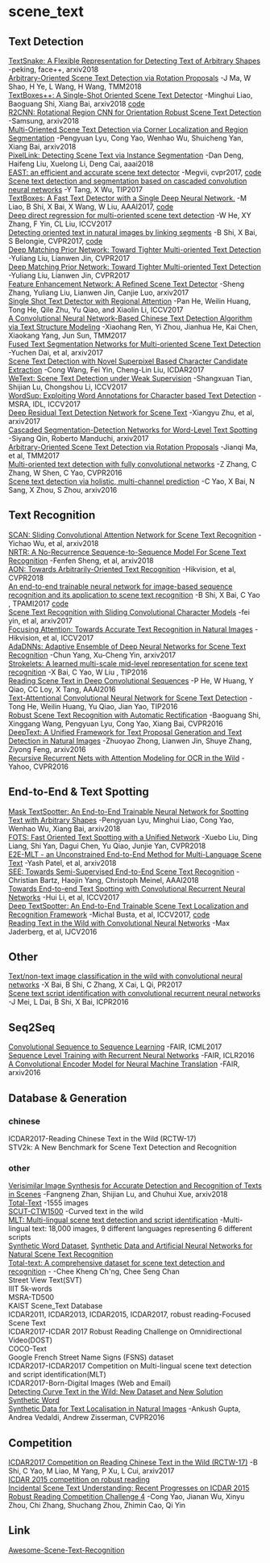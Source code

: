 # scene_text

## Text Detection
[TextSnake: A Flexible Representation for Detecting Text of Arbitrary Shapes](https://arxiv.org/abs/1807.01544) -peking, face++, arxiv2018<br>
[Arbitrary-Oriented Scene Text Detection via Rotation Proposals](https://ieeexplore.ieee.org/abstract/document/8323240/) -J Ma, W Shao, H Ye, L Wang, H Wang, TMM2018<br>
[TextBoxes++: A Single-Shot Oriented Scene Text Detector](https://arxiv.org/abs/1801.02765) -Minghui Liao, Baoguang Shi, Xiang Bai, arxiv2018 [code](https://github.com/MhLiao/TextBoxes_plusplus)<br>
[R2CNN: Rotational Region CNN for Orientation Robust Scene Text Detection](https://arxiv.org/abs/1706.09579) -Samsung, arxiv2018<br>
[Multi-Oriented Scene Text Detection via Corner Localization and Region Segmentation](https://arxiv.org/abs/1802.08948) -Pengyuan Lyu, Cong Yao, Wenhao Wu, Shuicheng Yan, Xiang Bai, arxiv2018<br>
[PixelLink: Detecting Scene Text via Instance Segmentation](https://arxiv.org/abs/1801.01315) -Dan Deng, Haifeng Liu, Xuelong Li, Deng Cai, aaai2018<br>
[EAST: an efficient and accurate scene text detector](http://openaccess.thecvf.com/content_cvpr_2017/papers/Zhou_EAST_An_Efficient_CVPR_2017_paper.pdf) -Megvii, cvpr2017, [code](https://github.com/argman/EAST)<br>
[Scene text detection and segmentation based on cascaded convolution neural networks](https://ieeexplore.ieee.org/abstract/document/7828014/) -Y Tang, X Wu, TIP2017<br>
[TextBoxes: A Fast Text Detector with a Single Deep Neural Network.](http://www.aaai.org/ocs/index.php/AAAI/AAAI17/paper/download/14202/14295) -M Liao, B Shi, X Bai, X Wang, W Liu, AAAI2017, [code](https://github.com/MhLiao/TextBoxes)<br>
[Deep direct regression for multi-oriented scene text detection](http://openaccess.thecvf.com/content_ICCV_2017/papers/He_Deep_Direct_Regression_ICCV_2017_paper.pdf) -W He, XY Zhang, F Yin, CL Liu, ICCV2017<br>
[Detecting oriented text in natural images by linking segments](http://openaccess.thecvf.com/content_cvpr_2017/papers/Shi_Detecting_Oriented_Text_CVPR_2017_paper.pdf) -B Shi, X Bai, S Belongie, CVPR2017, [code](https://github.com/bgshih/seglink)<br>
[Deep Matching Prior Network: Toward Tighter Multi-oriented Text Detection](http://openaccess.thecvf.com/content_cvpr_2017/papers/Liu_Deep_Matching_Prior_CVPR_2017_paper.pdf) -Yuliang Liu, Lianwen Jin, CVPR2017<br>
[Deep Matching Prior Network: Toward Tighter Multi-oriented Text Detection](https://arxiv.org/pdf/1703.01425.pdf) -Yuliang Liu, Lianwen Jin, CVPR2017<br>
[Feature Enhancement Network: A Refined Scene Text Detector](https://arxiv.org/abs/1711.04249) -Sheng Zhang, Yuliang Liu, Lianwen Jin, Canjie Luo, arxiv2017<br>
[Single Shot Text Detector with Regional Attention](http://openaccess.thecvf.com/content_ICCV_2017/papers/He_Single_Shot_Text_ICCV_2017_paper.pdf) -Pan He, Weilin Huang, Tong He, Qile Zhu, Yu Qiao, and Xiaolin Li, ICCV2017<br>
[A Convolutional Neural Network-Based Chinese Text Detection Algorithm via Text Structure Modeling](https://ieeexplore.ieee.org/abstract/document/7733055/) -Xiaohang Ren, Yi Zhou, Jianhua He, Kai Chen, Xiaokang Yang, Jun Sun, TMM2017<br>
[Fused Text Segmentation Networks for Multi-oriented Scene Text Detection](https://arxiv.org/abs/1709.03272) -Yuchen Dai, et al, arxiv2017<br>
[Scene Text Detection with Novel Superpixel Based Character Candidate Extraction](https://ieeexplore.ieee.org/abstract/document/8270087/) -Cong Wang, Fei Yin, Cheng-Lin Liu, ICDAR2017<br>
[WeText: Scene Text Detection under Weak Supervision](https://arxiv.org/abs/1710.04826) -Shangxuan Tian, Shijian Lu, Chongshou Li, ICCV2017<br>
[WordSup: Exploiting Word Annotations for Character based Text Detection](https://arxiv.org/pdf/1708.06720.pdf) -MSRA, IDL, ICCV2017<br>
[Deep Residual Text Detection Network for Scene Text](https://arxiv.org/abs/1711.04147) -Xiangyu Zhu, et al, arxiv2017<br>
[Cascaded Segmentation-Detection Networks for Word-Level Text Spotting](https://arxiv.org/abs/1704.00834) -Siyang Qin, Roberto Manduchi, arxiv2017<br>
[Arbitrary-Oriented Scene Text Detection via Rotation Proposals](https://arxiv.org/pdf/1703.01086.pdf) -Jianqi Ma, et al, TMM2017<br>
[Multi-oriented text detection with fully convolutional networks](http://openaccess.thecvf.com/content_cvpr_2016/papers/Zhang_Multi-Oriented_Text_Detection_CVPR_2016_paper.pdf) -Z Zhang, C Zhang, W Shen, C Yao, CVPR2016<br>
[Scene text detection via holistic, multi-channel prediction](https://arxiv.org/abs/1606.09002) -C Yao, X Bai, N Sang, X Zhou, S Zhou, arxiv2016<br>

## Text Recognition
[SCAN: Sliding Convolutional Attention Network for Scene Text Recognition](https://arxiv.org/abs/1806.00578) -Yichao Wu, et al, arxiv2018<br>
[NRTR: A No-Recurrence Sequence-to-Sequence Model For Scene Text Recognition](https://arxiv.org/abs/1806.00926) -Fenfen Sheng, et al, arxiv2018<br>
[AON: Towards Arbitrarily-Oriented Text Recognition](https://arxiv.org/abs/1711.04226) -Hikvision, et al, CVPR2018<br>
[An end-to-end trainable neural network for image-based sequence recognition and its application to scene text recognition](https://ieeexplore.ieee.org/abstract/document/7801919/) -B Shi, X Bai, C Yao , TPAMI2017 [code](https://github.com/bgshih/crnn)<br>
[Scene Text Recognition with Sliding Convolutional Character Models](https://arxiv.org/abs/1709.01727) -fei yin, et al, arxiv2017<br>
[Focusing Attention: Towards Accurate Text Recognition in Natural Images](http://openaccess.thecvf.com/content_ICCV_2017/papers/Cheng_Focusing_Attention_Towards_ICCV_2017_paper.pdf) -Hikvision, et al, ICCV2017<br>
[AdaDNNs: Adaptive Ensemble of Deep Neural Networks for Scene Text Recognition](https://pdfs.semanticscholar.org/2111/d546ac1cbf170302e44a17c88d26b1c55999.pdf) -Chun Yang, Xu-Cheng Yin, arxiv2017<br>
[Strokelets: A learned multi-scale mid-level representation for scene text recognition](https://ieeexplore.ieee.org/abstract/document/7453176/) -X Bai, C Yao, W Liu , TIP2016<br>
[Reading Scene Text in Deep Convolutional Sequences](http://www.aaai.org/ocs/index.php/AAAI/AAAI16/paper/download/12256/12121) -P He, W Huang, Y Qiao, CC Loy, X Tang, AAAI2016<br>
[Text-Attentional Convolutional Neural Network for Scene Text Detection](http://ieeexplore.ieee.org/abstract/document/7442550/) -Tong He, Weilin Huang, Yu Qiao, Jian Yao, TIP2016<br>
[Robust Scene Text Recognition with Automatic Rectification](https://www.cv-foundation.org/openaccess/content_cvpr_2016/papers/Shi_Robust_Scene_Text_CVPR_2016_paper.pdf) -Baoguang Shi, Xinggang Wang, Pengyuan Lyu, Cong Yao, Xiang Bai, CVPR2016<br>
[DeepText: A Unified Framework for Text Proposal Generation and Text Detection in Natural Images](https://arxiv.org/abs/1605.07314) -Zhuoyao Zhong, Lianwen Jin, Shuye Zhang, Ziyong Feng, arxiv2016<br>
[Recursive Recurrent Nets with Attention Modeling for OCR in the Wild](https://arxiv.org/pdf/1603.03101v1.pdf) -Yahoo, CVPR2016<br>

## End-to-End & Text Spotting
[Mask TextSpotter: An End-to-End Trainable Neural Network for Spotting Text with Arbitrary Shapes](https://arxiv.org/abs/1807.02242) -Pengyuan Lyu, Minghui Liao, Cong Yao, Wenhao Wu, Xiang Bai, arxiv2018<br>
[FOTS: Fast Oriented Text Spotting with a Unified Network](https://arxiv.org/abs/1801.01671) -Xuebo Liu, Ding Liang, Shi Yan, Dagui Chen, Yu Qiao, Junjie Yan, CVPR2018<br>
[E2E-MLT - an Unconstrained End-to-End Method for Multi-Language Scene Text](https://arxiv.org/abs/1801.09919) -Yash Patel, et al, arxiv2018<br>
[SEE: Towards Semi-Supervised End-to-End Scene Text Recognition](http://arxiv.org/abs/1712.05404) -Christian Bartz, Haojin Yang, Christoph Meinel, AAAI2018<br>
[Towards End-to-end Text Spotting with Convolutional Recurrent Neural Networks](http://openaccess.thecvf.com/content_ICCV_2017/papers/Li_Towards_End-To-End_Text_ICCV_2017_paper.pdf) -Hui Li, et al, ICCV2017<br>
[Deep TextSpotter: An End-to-End Trainable Scene Text Localization and Recognition Framework](http://openaccess.thecvf.com/content_ICCV_2017/papers/Busta_Deep_TextSpotter_An_ICCV_2017_paper.pdf) -Michal Busta, et al, ICCV2017, [code](https://github.com/MichalBusta/DeepTextSpotter)<br>
[Reading Text in the Wild with Convolutional Neural Networks](https://link.springer.com/article/10.1007%2Fs11263-015-0823-z) -Max Jaderberg, et al, IJCV2016<br>

## Other
[Text/non-text image classification in the wild with convolutional neural networks](https://www.sciencedirect.com/science/article/pii/S0031320316303922) -X Bai, B Shi, C Zhang, X Cai, L Qi, PR2017<br>
[Scene text script identification with convolutional recurrent neural networks](http://ieeexplore.ieee.org/abstract/document/7900268/) -J Mei, L Dai, B Shi, X Bai, ICPR2016<br>

## Seq2Seq
[Convolutional Sequence to Sequence Learning](https://arxiv.org/abs/1705.03122) -FAIR, ICML2017<br>
[Sequence Level Training with Recurrent Neural Networks](https://arxiv.org/abs/1511.06732) -FAIR, ICLR2016<br>
[A Convolutional Encoder Model for Neural Machine Translation](https://arxiv.org/abs/1611.02344) -FAIR, arxiv2016<br>

## Database & Generation
### chinese
ICDAR2017-Reading Chinese Text in the Wild (RCTW-17)<br>
STV2k: A New Benchmark for Scene Text Detection and Recognition<br>
### other
[Verisimilar Image Synthesis for Accurate Detection and Recognition of Texts in Scenes](https://arxiv.org/pdf/1807.03021.pdf) -Fangneng Zhan, Shijian Lu, and Chuhui Xue, arxiv2018<br>
[Total-Text](https://github.com/cs-chan/Total-Text-Dataset) -1555 images<br>
[SCUT-CTW1500](https://github.com/Yuliang-Liu/Curve-Text-Detector) -Curved text in the wild<br>
[MLT: Multi-lingual scene text detection and script identification](http://rrc.cvc.uab.es/?ch=8) -Multi-lingual text: 18,000 images, 9 different languages representing 6 different scripts<br>
[Synthetic Word Dataset](http://www.robots.ox.ac.uk/~vgg/data/text/), [Synthetic Data and Artificial Neural Networks for Natural Scene Text Recognition](https://arxiv.org/abs/1406.2227)<br>
[Total-text: A comprehensive dataset for scene text detection and recognition](https://ieeexplore.ieee.org/abstract/document/8270088/) - -Chee Kheng Ch'ng, Chee Seng Chan<br>
Street View Text(SVT)<br>
IIIT 5k-words<br>
MSRA-TD500<br>
KAIST Scene_Text Database<br>
ICDAR2011, ICDAR2013, ICDAR2015, ICDAR2017, robust reading-Focused Scene Text<br>
ICDAR2017-ICDAR 2017 Robust Reading Challenge on Omnidirectional Video(DOST)<br>
COCO-Text<br>
Google French Street Name Signs (FSNS) dataset<br>
ICDAR2017-ICDAR2017 Competition on Multi-lingual scene text detection and script identification(MLT)<br>
ICDAR2017-Born-Digital Images (Web and Email)<br>
[Detecting Curve Text in the Wild: New Dataset and New Solution](https://arxiv.org/abs/1712.02170)<br>
[Synthetic Word](http://www.robots.ox.ac.uk/~vgg/data/text/)<br>
[Synthetic Data for Text Localisation in Natural Images](https://www.cv-foundation.org/openaccess/content_cvpr_2016/app/S10-06.pdf) -Ankush Gupta, Andrea Vedaldi, Andrew Zisserman, CVPR2016<br>

## Competition
[ICDAR2017 Competition on Reading Chinese Text in the Wild (RCTW-17)](https://arxiv.org/abs/1708.09585) -B Shi, C Yao, M Liao, M Yang, P Xu, L Cui, arxiv2017<br>
[ICDAR 2015 competition on robust reading](https://ieeexplore.ieee.org/abstract/document/7333942/)<br>
[Incidental Scene Text Understanding: Recent Progresses on ICDAR 2015 Robust Reading Competition Challenge 4](https://arxiv.org/abs/1511.09207) -Cong Yao, Jianan Wu, Xinyu Zhou, Chi Zhang, Shuchang Zhou, Zhimin Cao, Qi Yin<br>

## Link
[Awesome-Scene-Text-Recognition](https://github.com/chongyangtao/Awesome-Scene-Text-Recognition)
